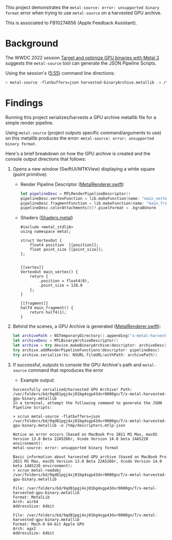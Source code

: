This project demonstrates the `metal-source: error: unsupported binary format` error when trying to use `metal-source` on a harvested GPU archive.

This is associated to FB10274656 (Apple Feedback Assistant).

# Background

The WWDC 2022 session [Target and optimize GPU binaries with Metal 3](https://developer.apple.com/videos/play/wwdc2022/10102/) suggests the `metal-source` tool can generate the JSON Pipeline Scripts.

Using the session's ([5:55](https://developer.apple.com/videos/play/wwdc2022/10102/?time=355)) command line directions:

```sh
> metal-source -flatbuffers=json harvested-binaryArchive.metallib -o /tmp/descriptors.mtlp-json
```

# Findings

Running this project serializes/harvests a GPU archive metallib file for a simple render pipeline.

Using `metal-source` (project outputs specific command/arguments to use) on this metallib produces the error: `metal-source: error: unsupported binary format`.

Here's a brief breakdown on how the GPU archive is created and the console output directions that follows:

1. Opens a new window (SwiftUI/MTKView) displaying a white square (point primitive).
    - Render Pipeline Descriptor ([MetalRenderer.swift](./x-metal-harvest-gpu-binary/MetalRenderer.swift#L14-17))
        ```swift
        let pipelineDesc = MTLRenderPipelineDescriptor()
        pipelineDesc.vertexFunction = lib.makeFunction(name: "main_vertex")
        pipelineDesc.fragmentFunction = lib.makeFunction(name: "main_fragment")
        pipelineDesc.colorAttachments[0]?.pixelFormat = .bgra8Unorm
        ```
    - Shaders ([Shaders.metal](./x-metal-harvest-gpu-binary/Shaders.metal))
        ```metal
        #include <metal_stdlib>
        using namespace metal;

        struct VertexOut {
            float4 position  [[position]];
            float point_size [[point_size]];
        };


        [[vertex]]
        VertexOut main_vertex() {
            return {
                .position = float4(0),
                .point_size = 128.0
            };
        }

        [[fragment]]
        half4 main_fragment() {
            return half4(1);
        }
        ```

2. Behind the scenes, a GPU Archive is generated ([MetalRenderer.swift](./x-metal-harvest-gpu-binary/MetalRenderer.swift#L19-23)):
    ```swift
    let archivePath = NSTemporaryDirectory().appending("x-metal-harvested-gpu-binary.metallib")
    let archiveDesc = MTLBinaryArchiveDescriptor()
    let archive = try device.makeBinaryArchive(descriptor: archiveDesc)
    try archive.addRenderPipelineFunctions(descriptor: pipelineDesc)
    try archive.serialize(to: NSURL.fileURL(withPath: archivePath))
    ```

3. If successful, outputs to console the GPU Archive's path and `metal-source` command that reproduces the error
    - Example output:

    ```
    Successfully serialized/harvested GPU Archive! Path: /var/folders/bd/9qd81pgj4xj01bg4sgp43dvr0000gn/T/x-metal-harvested-gpu-binary.metallib
    In a terminal, attempt the following command to generate the JSON Pipeline Scripts:

    > xcrun metal-source -flatbuffers=json /var/folders/bd/9qd81pgj4xj01bg4sgp43dvr0000gn/T/x-metal-harvested-gpu-binary.metallib -o /tmp/descriptors.mtlp-json

    Notice an error occurs (based on MacBook Pro 2021 M1 Max, macOS Version 13.0 Beta 22A5266r, Xcode Version 14.0 beta 14A5228 environment):
    metal-source: error: unsupported binary format

    Basic information about harvested GPU archive (based on MacBook Pro 2021 M1 Max, macOS Version 13.0 Beta 22A5266r, Xcode Version 14.0 beta 14A5228 environment):
    > xcrun metal-readobj /var/folders/bd/9qd81pgj4xj01bg4sgp43dvr0000gn/T/x-metal-harvested-gpu-binary.metallib

    File: /var/folders/bd/9qd81pgj4xj01bg4sgp43dvr0000gn/T/x-metal-harvested-gpu-binary.metallib
    Format: MetalLib
    Arch: air64
    AddressSize: 64bit

    File: /var/folders/bd/9qd81pgj4xj01bg4sgp43dvr0000gn/T/x-metal-harvested-gpu-binary.metallib
    Format: Mach-O 64-bit Apple GPU
    Arch: agx2
    AddressSize: 64bit
    ```
